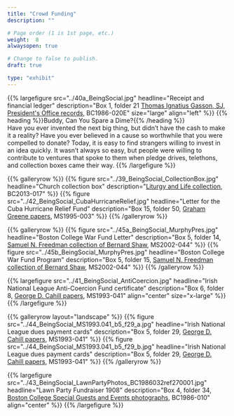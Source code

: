 ```yaml
---
title: "Crowd Funding"
description: ""

# Page order (1 is 1st page, etc.)
weight:  8
alwaysopen: true

# Change to false to publish.
draft: true

type: "exhibit"
---
```


{{% largefigure src="../40a_BeingSocial.jpg"
                headline="Receipt and financial ledger"
                description="Box 1, folder 21 [Thomas Ignatius Gasson, SJ, President's Office records](https://bc-primo.hosted.exlibrisgroup.com/primo-explore/fulldisplay?docid=ALMA-BC21331141970001021&context=L&vid=bclib_new&search_scope=lib_BURNS&tab=bcl_only&lang=en_US), BC1986-020E"
                size="large" align="left" %}}
{{% heading %}}Buddy, Can You Spare a Dime?{{% /heading %}}  
Have you ever invented the next big thing, but didn’t have the cash to make it a reality? Have you ever believed in a cause so worthwhile that you were compelled to donate? Today, it is easy to find strangers willing to invest in an idea quickly. It wasn’t always so easy, but people were willing to contribute to ventures that spoke to them when pledge drives, telethons, and collection boxes came their way.
{{% /largefigure %}}

{{% galleryrow %}}
{{% figure src="../39_BeingSocial_CollectionBox.jpg"
            headline="Church collection box"
            description="[Liturgy and Life collection](https://bc-primo.hosted.exlibrisgroup.com/primo-explore/fulldisplay?docid=ALMA-BC21440260550001021&context=L&vid=bclib_new&search_scope=lib_BURNS&tab=bcl_only&lang=en_US), BC2013-017"
%}}
{{% figure src="../42_BeingSocial_CubaHurricaneRelief.jpg"
            headline="Letter for the Cuba Hurricane Relief Fund"
            description="Box 15, folder 50, [Graham Greene papers](https://bc-primo.hosted.exlibrisgroup.com/primo-explore/fulldisplay?docid=ALMA-BC21351254200001021&context=L&vid=bclib_new&search_scope=lib_BURNS&tab=bcl_only&lang=en_US), MS1995-003"
%}}
{{% /galleryrow %}}

{{% galleryrow %}}
{{% figure src="../45a_BeingSocial_MurphyPres.jpg"
            headline="Boston College War Fund Letter"
            description="Box 5, folder 14, [Samuel N. Freedman collection of Bernard Shaw](https://bc-primo.hosted.exlibrisgroup.com/primo-explore/fulldisplay?docid=ALMA-BC21354365750001021&context=L&vid=bclib_new&search_scope=lib_BURNS&tab=bcl_only&lang=en_US), MS2002-044"
%}}
{{% figure src="../45b_BeingSocial_MurphyPres.jpg"
            headline="Boston College War Fund Program"
            description="Box 5, folder 15, [Samuel N. Freedman collection of Bernard Shaw](https://bc-primo.hosted.exlibrisgroup.com/primo-explore/fulldisplay?docid=ALMA-BC21354365750001021&context=L&vid=bclib_new&search_scope=lib_BURNS&tab=bcl_only&lang=en_US), MS2002-044"
%}}
{{% /galleryrow %}}

{{% largefigure src="../41_BeingSocial_AntiCoercion.jpg"
            headline="Irish National League Anti-Coercion Fund certificate"
            description="Box 6, folder 8, [George D. Cahill papers](https://bc-primo.hosted.exlibrisgroup.com/primo-explore/fulldisplay?docid=ALMA-BC21354365750001021&context=L&vid=bclib_new&search_scope=lib_BURNS&tab=bcl_only&lang=en_US), MS1993-041"
            align="center" size="x-large"
%}}
{{% /largefigure %}}

{{% galleryrow layout="landscape" %}}
{{% figure src="../44_BeingSocial_MS1993.041_b5_f29_a.jpg"
            headline="Irish National League dues payment cards"
            description="Box 5, folder 29, [George D. Cahill papers](https://bc-primo.hosted.exlibrisgroup.com/primo-explore/fulldisplay?docid=ALMA-BC21354365750001021&context=L&vid=bclib_new&search_scope=lib_BURNS&tab=bcl_only&lang=en_US), MS1993-041"
%}}
{{% figure src="../44_BeingSocial_MS1993.041_b5_f29_b.jpg"
            headline="Irish National League dues payment cards"
            description="Box 5, folder 29, [George D. Cahill papers](https://bc-primo.hosted.exlibrisgroup.com/primo-explore/fulldisplay?docid=ALMA-BC21354365750001021&context=L&vid=bclib_new&search_scope=lib_BURNS&tab=bcl_only&lang=en_US), MS1993-041"
%}}
{{% /galleryrow %}}

{{%  largefigure src="../43_BeingSocial_LawnPartyPhotos_BC1986032ref270001.jpg"
            headline="Lawn Party Fundraiser 1908"
            description="Box 4, folder 34, [Boston College Special Guests and Events photographs](https://bc-primo.hosted.exlibrisgroup.com/primo-explore/fulldisplay?docid=ALMA-BC21425342270001021&context=L&vid=bclib_new&search_scope=bcl&tab=bcl_only&lang=en_US), BC1986-010"
            align="center"
%}}
{{% /largefigure %}}
